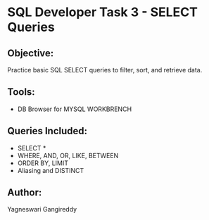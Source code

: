 # SQL Developer Task 3 - SELECT Queries

## Objective:
Practice basic SQL SELECT queries to filter, sort, and retrieve data.

## Tools:
- DB Browser for MYSQL WORKBRENCH

## Queries Included:
- SELECT *
- WHERE, AND, OR, LIKE, BETWEEN
- ORDER BY, LIMIT
- Aliasing and DISTINCT

## Author:
Yagneswari Gangireddy
